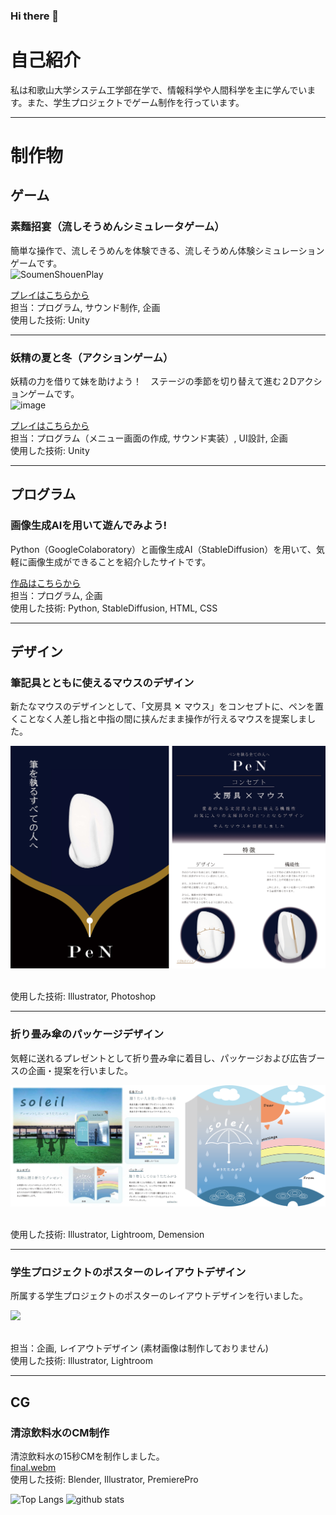 ### Hi there 👋

# 自己紹介
私は和歌山大学システム工学部在学で、情報科学や人間科学を主に学んでいます。また、学生プロジェクトでゲーム制作を行っています。

---
# 制作物
## ゲーム
### 素麵招宴（流しそうめんシミュレータゲーム）
簡単な操作で、流しそうめんを体験できる、流しそうめん体験シミュレーションゲームです。<br>
![SoumenShouenPlay](https://github.com/twogod23/twogod23/assets/89783778/57e11926-0279-4228-948c-5ca14ec7cd6a)<br>

[プレイはこちらから](https://unityroom.com/games/cgp-team2021-somen)<br>
担当：プログラム, サウンド制作, 企画<br>
使用した技術: Unity<br>

----
### 妖精の夏と冬（アクションゲーム）
妖精の力を借りて妹を助けよう！　ステージの季節を切り替えて進む２Dアクションゲームです。<br>
![image](https://github.com/twogod23/twogod23/assets/89783778/15937c1a-22f3-41ac-b848-23a6ce54eed0)<br>

[プレイはこちらから](https://unityroom.com/games/cgphackb_yousei)<br>
担当：プログラム（メニュー画面の作成, サウンド実装）, UI設計, 企画<br>
使用した技術: Unity<br>

---
## プログラム
### 画像生成AIを用いて遊んでみよう!
Python（GoogleColaboratory）と画像生成AI（StableDiffusion）を用いて、気軽に画像生成ができることを紹介したサイトです。<br>

[作品はこちらから](https://twogod23.github.io/CGP2023/pr2023/index.html)<br>
担当：プログラム, 企画<br>
使用した技術: Python, StableDiffusion, HTML, CSS<br>

---
## デザイン
### 筆記具とともに使えるマウスのデザイン
新たなマウスのデザインとして、「文房具 ✕ マウス」をコンセプトに、ペンを置くことなく人差し指と中指の間に挟んだまま操作が行えるマウスを提案しました。<br>
<p>
  <img src="./Files/mouse-concept.png"/>
</p>
<br>
使用した技術: Illustrator, Photoshop<br>

---
### 折り畳み傘のパッケージデザイン
気軽に送れるプレゼントとして折り畳み傘に着目し、パッケージおよび広告ブースの企画・提案を行いました。<br>
<p>
  <img src="./Files/package.png"/>
</p>
<br>
使用した技術: Illustrator, Lightroom, Demension<br>

---
### 学生プロジェクトのポスターのレイアウトデザイン
所属する学生プロジェクトのポスターのレイアウトデザインを行いました。<br>
<p>
  <img src="./Files/cgpposter.png"/>
</p>
<br>
担当：企画, レイアウトデザイン (素材画像は制作しておりません)<br>
使用した技術: Illustrator, Lightroom<br>

---
## CG
### 清涼飲料水のCM制作
清涼飲料水の15秒CMを制作しました。<br>
[final.webm](https://github.com/twogod23/twogod23/assets/89783778/0890dfe5-e17b-4bd9-90c4-c78e076e416f)<br>
使用した技術: Blender, Illustrator, PremierePro<br>

<p align="left"> 
  <img alt="Top Langs" height="150px" src="https://github-readme-stats.vercel.app/api/top-langs/?username=twogod23&layout=compact&show_icons=true&theme=dark" />
  <img alt="github stats" height="150px" src="https://github-readme-stats.vercel.app/api?username=twogod23&theme=dark&show_icons=ture" />
</p>
<!--
**twogod23/twogod23** is a ✨ _special_ ✨ repository because its `README.md` (this file) appears on your GitHub profile.

Here are some ideas to get you started:

- 🔭 I’m currently working on ...
- 🌱 I’m currently learning ...
- 👯 I’m looking to collaborate on ...
- 🤔 I’m looking for help with ...
- 💬 Ask me about ...
- 📫 How to reach me: ...
- 😄 Pronouns: ...
- ⚡ Fun fact: ...
-->
